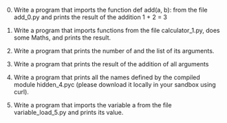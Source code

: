 0. Write a program that imports the function def add(a, b): from the file add_0.py and prints the result of the addition 1 + 2 = 3

1. Write a program that imports functions from the file calculator_1.py, does some Maths, and prints the result.

2. Write a program that prints the number of and the list of its arguments.

3. Write a program that prints the result of the addition of all arguments

4. Write a program that prints all the names defined by the compiled module hidden_4.pyc (please download it locally in your sandbox using curl).

5. Write a program that imports the variable a from the file variable_load_5.py and prints its value. 
